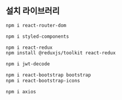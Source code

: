 ## 설치 라이브러리

```sh
npm i react-router-dom
```

```sh
npm i styled-components
```

```sh
npm i react-redux
npm install @reduxjs/toolkit react-redux
```

```sh
npm i jwt-decode
```

```sh
npm i react-bootstrap bootstrap
npm i react-bootstrap-icons
```

```sh
npm i axios
```